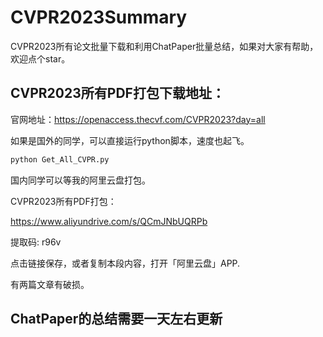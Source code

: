 # CVPR2023Summary
CVPR2023所有论文批量下载和利用ChatPaper批量总结，如果对大家有帮助，欢迎点个star。


## CVPR2023所有PDF打包下载地址：

官网地址：https://openaccess.thecvf.com/CVPR2023?day=all

如果是国外的同学，可以直接运行python脚本，速度也起飞。

```python
python Get_All_CVPR.py
```

国内同学可以等我的阿里云盘打包。


CVPR2023所有PDF打包：

https://www.aliyundrive.com/s/QCmJNbUQRPb

提取码: r96v

点击链接保存，或者复制本段内容，打开「阿里云盘」APP.

有两篇文章有破损。

## ChatPaper的总结需要一天左右更新
